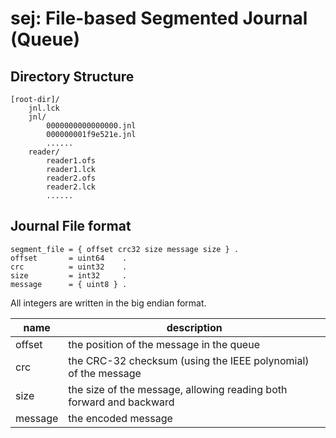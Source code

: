 sej: File-based Segmented Journal (Queue)
=========================================

Directory Structure
-------------------

```
[root-dir]/
    jnl.lck
    jnl/
        0000000000000000.jnl
        000000001f9e521e.jnl
        ......
    reader/
        reader1.ofs
        reader1.lck
        reader2.ofs
        reader2.lck
        ......
```

Journal File format
-------------------

```
segment_file = { offset crc32 size message size } .
offset       = uint64    .
crc          = uint32    .
size         = int32     .
message      = { uint8 } .
```

All integers are written in the big endian format.

 name    | description
-------- | -----------------------------------------------------------
 offset  | the position of the message in the queue
 crc     | the CRC-32 checksum (using the IEEE polynomial) of the message
 size    | the size of the message, allowing reading both forward and backward
 message | the encoded message
